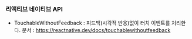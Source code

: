 ### 리액티브 네이티브 API

- TouchableWithoutFeedback : 피드백(시각적 반응)없이 터치 이벤트를 처리한다.
  문서 : https://reactnative.dev/docs/touchablewithoutfeedback
